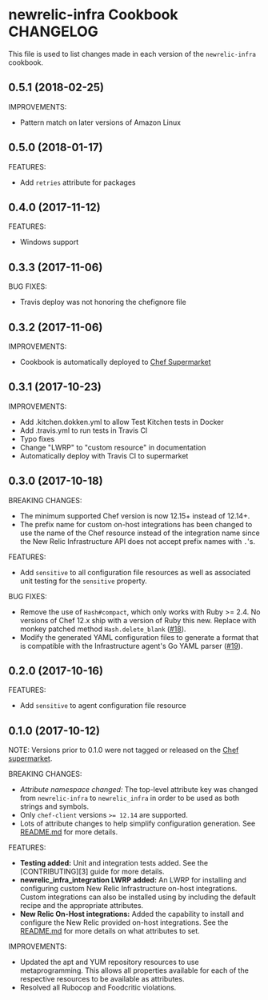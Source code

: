 # newrelic-infra Cookbook CHANGELOG

This file is used to list changes made in each version of the `newrelic-infra` cookbook.

## 0.5.1 (2018-02-25)

IMPROVEMENTS:

* Pattern match on later versions of Amazon Linux

## 0.5.0 (2018-01-17)

FEATURES:

* Add `retries` attribute for packages

## 0.4.0 (2017-11-12)

FEATURES:

* Windows support

## 0.3.3 (2017-11-06)

BUG FIXES:

* Travis deploy was not honoring the chefignore file

## 0.3.2 (2017-11-06)

IMPROVEMENTS:

* Cookbook is automatically deployed to [Chef Supermarket](https://supermarket.chef.io/cookbooks/newrelic-infra)

## 0.3.1 (2017-10-23)

IMPROVEMENTS:

* Add .kitchen.dokken.yml to allow Test Kitchen tests in Docker
* Add .travis.yml to run tests in Travis CI
* Typo fixes
* Change "LWRP" to "custom resource" in documentation
* Automatically deploy with Travis CI to supermarket

## 0.3.0 (2017-10-18)

BREAKING CHANGES:

* The minimum supported Chef version is now 12.15+ instead of 12.14+.
* The prefix name for custom on-host integrations has been changed to use the name of the Chef resource instead of the integration name since the New Relic Infrastructure API does not accept prefix names with `.`'s.

FEATURES:

* Add `sensitive` to all configuration file resources as well as associated unit testing for the `sensitive` property.

BUG FIXES:

* Remove the use of `Hash#compact`, which only works with Ruby >= 2.4. No versions of Chef 12.x ship with a version of Ruby this new. Replace with monkey patched method `Hash.delete_blank` ([#18](https://github.com/newrelic/infrastructure-agent-chef/issues/18)).
* Modify the generated YAML configuration files to generate a format that is compatible with the Infrastructure agent's Go YAML parser ([#19](https://github.com/newrelic/infrastructure-agent-chef/issues/19)).

## 0.2.0 (2017-10-16)

FEATURES:

* Add `sensitive` to agent configuration file resource

## 0.1.0 (2017-10-12)

NOTE: Versions prior to 0.1.0 were not tagged or released on the [Chef supermarket](https://supermarket.chef.io).

BREAKING CHANGES:

* *Attribute namespace changed:* The top-level attribute key was changed from `newrelic-infra` to `newrelic_infra` in order to be used as both strings and symbols.
* Only `chef-client` versions `>= 12.14` are supported.
* Lots of attribute changes to help simplify configuration generation. See [README.md](README.md) for more details.

FEATURES:

* **Testing added:** Unit and integration tests added. See the [CONTRIBUTING][3] guide for more details.
* **newrelic\_infra\_integration LWRP added:** An LWRP for installing and configuring custom New Relic Infrastructure on-host integrations. Custom integrations can also be installed using by including the default recipe and the appropriate attributes.
* **New Relic On-Host integrations:** Added the capability to install and configure the New Relic provided on-host integrations. See the [README.md](README.md) for more details on what attributes to set.

IMPROVEMENTS:

* Updated the apt and YUM repository resources to use metaprogramming. This allows all properties available for each of the respective resources to be available as attributes.
* Resolved all Rubocop and Foodcritic violations.
